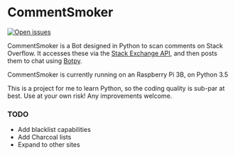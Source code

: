 # CommentSmoker

[![Open issues](https://img.shields.io/github/issues/CalvT/CommentSmoker.svg)](https://github.com/CalvT/CommentSmoker/issues)

CommentSmoker is a Bot designed in Python to scan comments on Stack Overflow. It accesses these via the [Stack Exchange API](https://api.stackexchange.com), and then posts them to chat using [Botpy](https://github.com/SOBotics/Botpy).

CommentSmoker is currently running on an Raspberry Pi 3B, on Python 3.5

This is a project for me to learn Python, so the coding quality is sub-par at best. Use at your own risk! Any improvements welcome.

### TODO
 - Add blacklist capabilities
 - Add Charcoal lists
 - Expand to other sites
